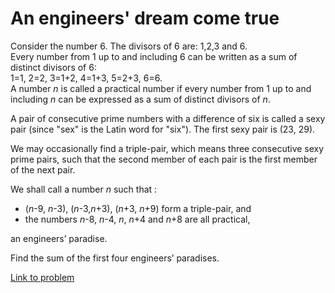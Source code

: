 # An engineers' dream come true

<p>
Consider the number 6. The divisors of 6 are: 1,2,3 and 6.<br />
Every number from 1 up to and including 6 can be written as a sum of distinct divisors of 6:<br />
1=1, 2=2, 3=1+2, 4=1+3, 5=2+3, 6=6.<br />
A number <var>n</var> is called a practical number if every number from 1 up to and including <var>n</var> can be expressed as a sum of distinct divisors of <var>n</var>.
</p>
<p>
A pair of consecutive prime numbers with a difference of six is called a sexy pair (since "sex" is the Latin word for "six"). The first sexy pair is (23, 29).
</p>
<p>
We may occasionally find a triple-pair, which means three consecutive sexy prime pairs, such that the second member of each pair is the first member of the next pair.
</p>
<p>
We shall call a number <var>n</var> such that :
</p><ul><li>(<var>n</var>-9, <var>n</var>-3), (<var>n</var>-3,<var>n</var>+3), (<var>n</var>+3, <var>n</var>+9) form a triple-pair, and 
</li><li>the numbers <var>n</var>-8, <var>n</var>-4, <var>n</var>, <var>n</var>+4 and <var>n</var>+8 are all practical,
</li></ul> 
an engineers’ paradise.

<p>
Find the sum of the first four engineers’ paradises.
</p>



[Link to problem](https://projecteuler.net/problem=263)
